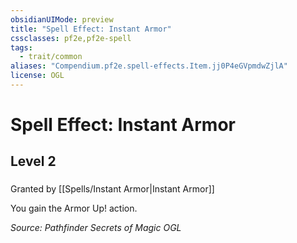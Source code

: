 ```yaml
---
obsidianUIMode: preview
title: "Spell Effect: Instant Armor"
cssclasses: pf2e,pf2e-spell
tags:
  - trait/common
aliases: "Compendium.pf2e.spell-effects.Item.jj0P4eGVpmdwZjlA"
license: OGL
---
```

# Spell Effect: Instant Armor
## Level 2
### 






Granted by [[Spells/Instant Armor|Instant Armor]]

You gain the Armor Up! action.

*Source: Pathfinder Secrets of Magic*
*OGL*